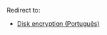 Redirect to:

*   [Disk encryption (Português)](/index.php/Disk_encryption_(Portugu%C3%AAs) "Disk encryption (Português)")